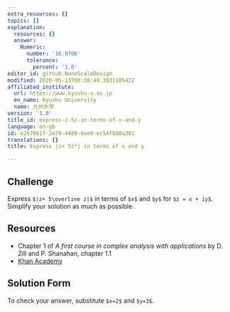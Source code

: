 ```yaml
---
extra_resources: {}
topics: []
explanation:
  resources: {}
  answer:
    Numeric:
      number: '16.9706'
      tolerance:
        percent: '1.0'
editor_id: github.NanoScaleDesign
modified: 2020-05-13T00:38:49.383110542Z
affiliated_institute:
  url: https://www.kyushu-u.ac.jp
  en_name: Kyushu University
  name: 九州大学
version: '1.0'
title_id: express-z-5z-in-terms-of-x-and-y
language: en-gb
id: e267861f-2e79-4489-9ae0-ec54fbb0a381
translations: {}
title: Express |z+ 5z*| in terms of x and y

---
```


## Challenge
Express `$|z+ 5\overline z|$`  in terms of `$x$` and `$y$` for `$z = x + iy$`. Simplify your solution as much as possible.

## Resources
- Chapter 1 of *A first course in complex analysis with applications* by D. Zill and P. Shanahan, chapter 1.1
- [Khan Academy](https://www.khanacademy.org/math/precalculus/imaginary-and-complex-numbers#the-complex-plane)

## Solution Form
To check your answer, substitute `$x=2$` and `$y=3$`.